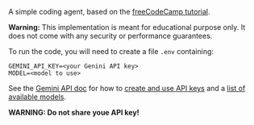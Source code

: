 A simple coding agent, based on the [freeCodeCamp tutorial](https://www.freecodecamp.org/news/build-an-ai-coding-agent-with-python-and-gemini/). 

**Warning:** This implementation is meant for educational purpose only. It does not come with any security or performance guarantees.

To run the code, you will need to create a file `.env` containing:

```
GEMINI_API_KEY=<your Genini API key>
MODEL=<model to use>
```

See the [Gemini API doc](https://ai.google.dev/gemini-api/docs) for how to [create and use API keys](https://ai.google.dev/gemini-api/docs/api-key) and a [list of available models](https://ai.google.dev/gemini-api/docs/models).

**WARNING: Do not share youe API key!**

